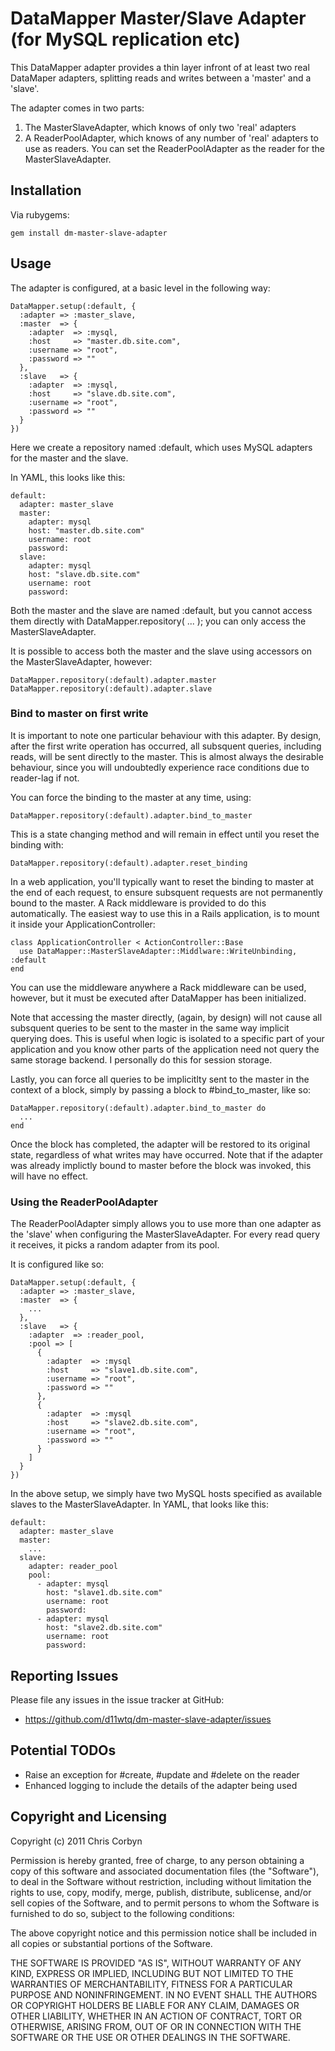 # DataMapper Master/Slave Adapter (for MySQL replication etc)

This DataMapper adapter provides a thin layer infront of at least two
real DataMaper adapters, splitting reads and writes between a 'master'
and a 'slave'.

The adapter comes in two parts:

  1. The MasterSlaveAdapter, which knows of only two 'real' adapters
  2. A ReaderPoolAdapter, which knows of any number of 'real' adapters
     to use as readers.  You can set the ReaderPoolAdapter as the reader
     for the MasterSlaveAdapter.


## Installation

Via rubygems:

    gem install dm-master-slave-adapter


## Usage

The adapter is configured, at a basic level in the following way:

    DataMapper.setup(:default, {
      :adapter => :master_slave,
      :master  => {
        :adapter  => :mysql,
        :host     => "master.db.site.com",
        :username => "root",
        :password => ""
      },
      :slave   => {
        :adapter  => :mysql,
        :host     => "slave.db.site.com",
        :username => "root",
        :password => ""
      }
    })

Here we create a repository named :default, which uses MySQL adapters for the
master and the slave.

In YAML, this looks like this:

    default:
      adapter: master_slave
      master:
        adapter: mysql
        host: "master.db.site.com"
        username: root
        password: 
      slave:
        adapter: mysql
        host: "slave.db.site.com"
        username: root
        password: 

Both the master and the slave are named :default, but you cannot access them directly
with DataMapper.repository( ... ); you can only access the MasterSlaveAdapter.

It is possible to access both the master and the slave using accessors on the
MasterSlaveAdapter, however:

    DataMapper.repository(:default).adapter.master
    DataMapper.repository(:default).adapter.slave

### Bind to master on first write

It is important to note one particular behaviour with this adapter.  By design, after
the first write operation has occurred, all subsquent queries, including reads, will
be sent directly to the master.  This is almost always the desirable behaviour, since
you will undoubtedly experience race conditions due to reader-lag if not.

You can force the binding to the master at any time, using:

    DataMapper.repository(:default).adapter.bind_to_master

This is a state changing method and will remain in effect until you reset the binding
with:

    DataMapper.repository(:default).adapter.reset_binding

In a web application, you'll typically want to reset the binding to master at the end
of each request, to ensure subsquent requests are not permanently bound to the master. A
Rack middleware is provided to do this automatically.  The easiest way to use this in a
Rails application, is to mount it inside your ApplicationController:

    class ApplicationController < ActionController::Base
      use DataMapper::MasterSlaveAdapter::Middlware::WriteUnbinding, :default
    end

You can use the middleware anywhere a Rack middleware can be used, however, but it must
be executed after DataMapper has been initialized.

Note that accessing the master directly, (again, by design) will not cause all subsquent
queries to be sent to the master in the same way implicit querying does.  This is useful
when logic is isolated to a specific part of your application and you know other parts of
the application need not query the same storage backend.  I personally do this for
session storage.

Lastly, you can force all queries to be implicitlty sent to the master in the context of
a block, simply by passing a block to #bind_to_master, like so:

    DataMapper.repository(:default).adapter.bind_to_master do
      ...
    end

Once the block has completed, the adapter will be restored to its original state,
regardless of what writes may have occurred.  Note that if the adapter was already
implictly bound to master before the block was invoked, this will have no effect.


### Using the ReaderPoolAdapter

The ReaderPoolAdapter simply allows you to use more than one adapter as the 'slave' when
configuring the MasterSlaveAdapter.  For every read query it receives, it picks a random
adapter from its pool.

It is configured like so:

    DataMapper.setup(:default, {
      :adapter => :master_slave,
      :master  => {
        ...
      },
      :slave   => {
        :adapter  => :reader_pool,
        :pool => [
          {
            :adapter  => :mysql
            :host     => "slave1.db.site.com",
            :username => "root",
            :password => ""
          },
          {
            :adapter  => :mysql
            :host     => "slave2.db.site.com",
            :username => "root",
            :password => ""
          }
        ]
      }
    })

In the above setup, we simply have two MySQL hosts specified as available
slaves to the MasterSlaveAdapter.  In YAML, that looks like this:

    default:
      adapter: master_slave
      master:
        ...
      slave:
        adapter: reader_pool
        pool:
          - adapter: mysql
            host: "slave1.db.site.com"
            username: root
            password: 
          - adapter: mysql
            host: "slave2.db.site.com"
            username: root
            password: 

## Reporting Issues

Please file any issues in the issue tracker at GitHub:

  - https://github.com/d11wtq/dm-master-slave-adapter/issues

## Potential TODOs

  - Raise an exception for #create, #update and #delete on the reader
  - Enhanced logging to include the details of the adapter being used

## Copyright and Licensing

Copyright (c) 2011 Chris Corbyn

Permission is hereby granted, free of charge, to any person obtaining
a copy of this software and associated documentation files (the
"Software"), to deal in the Software without restriction, including
without limitation the rights to use, copy, modify, merge, publish,
distribute, sublicense, and/or sell copies of the Software, and to
permit persons to whom the Software is furnished to do so, subject to
the following conditions:

The above copyright notice and this permission notice shall be
included in all copies or substantial portions of the Software.

THE SOFTWARE IS PROVIDED "AS IS", WITHOUT WARRANTY OF ANY KIND,
EXPRESS OR IMPLIED, INCLUDING BUT NOT LIMITED TO THE WARRANTIES OF
MERCHANTABILITY, FITNESS FOR A PARTICULAR PURPOSE AND
NONINFRINGEMENT. IN NO EVENT SHALL THE AUTHORS OR COPYRIGHT HOLDERS BE
LIABLE FOR ANY CLAIM, DAMAGES OR OTHER LIABILITY, WHETHER IN AN ACTION
OF CONTRACT, TORT OR OTHERWISE, ARISING FROM, OUT OF OR IN CONNECTION
WITH THE SOFTWARE OR THE USE OR OTHER DEALINGS IN THE SOFTWARE.
